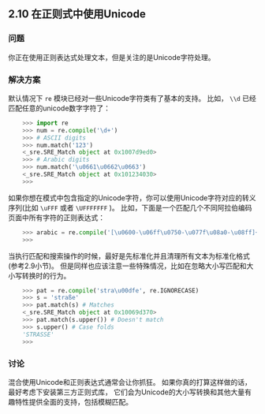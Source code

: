 ## 2.10 在正则式中使用Unicode ##
### 问题 ###
你正在使用正则表达式处理文本，但是关注的是Unicode字符处理。
### 解决方案 ###
默认情况下 ``re`` 模块已经对一些Unicode字符类有了基本的支持。
比如， ``\\d`` 已经匹配任意的unicode数字字符了：
```python
    >>> import re
    >>> num = re.compile('\d+')
    >>> # ASCII digits
    >>> num.match('123')
    <_sre.SRE_Match object at 0x1007d9ed0>
    >>> # Arabic digits
    >>> num.match('\u0661\u0662\u0663')
    <_sre.SRE_Match object at 0x101234030>
    >>>

```
如果你想在模式中包含指定的Unicode字符，你可以使用Unicode字符对应的转义序列(比如 ``\uFFF`` 或者 ``\UFFFFFFF`` )。
比如，下面是一个匹配几个不同阿拉伯编码页面中所有字符的正则表达式：
```python
    >>> arabic = re.compile('[\u0600-\u06ff\u0750-\u077f\u08a0-\u08ff]+')
    >>>

```
当执行匹配和搜索操作的时候，最好是先标准化并且清理所有文本为标准化格式(参考2.9小节)。
但是同样也应该注意一些特殊情况，比如在忽略大小写匹配和大小写转换时的行为。
```python
    >>> pat = re.compile('stra\u00dfe', re.IGNORECASE)
    >>> s = 'straße'
    >>> pat.match(s) # Matches
    <_sre.SRE_Match object at 0x10069d370>
    >>> pat.match(s.upper()) # Doesn't match
    >>> s.upper() # Case folds
    'STRASSE'
    >>>

```
### 讨论 ###
混合使用Unicode和正则表达式通常会让你抓狂。
如果你真的打算这样做的话，最好考虑下安装第三方正则式库，
它们会为Unicode的大小写转换和其他大量有趣特性提供全面的支持，包括模糊匹配。
